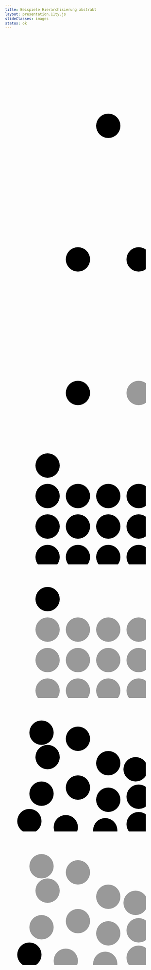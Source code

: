 ```yaml
---
title: Beispiele Hierarchisierung abstrakt
layout: presentation.11ty.js
slideClasses: images
status: ok
---
```


<section class="image screenshot" data-transition="fade" >
  <figure>
    <svg height="600" width="600">
      <circle cx="300" cy="300" r="40" fill="#000000" />
</svg> 
  </figure>
</section>

<section class="image screenshot" data-transition="fade" >
  <figure>
    <svg height="600" width="600">
      <circle cx="200" cy="300" r="40" fill="#000000" />
      <circle cx="400" cy="300" r="40" fill="#000000" />
</svg> 

  </figure>
</section>

<section class="image screenshot" data-transition="fade" >
  <figure>
    <svg height="600" width="600">
      <circle cx="200" cy="300" r="40" fill="#000000" />
      <circle cx="400" cy="300" r="40" fill="#999999" />
</svg> 
  </figure>
</section>

<section class="image screenshot" data-transition="fade" >
  <figure>
    <svg height="600" width="600">
      <circle cx="100" cy="100" r="40" fill="#000000" />
      <circle cx="100" cy="200" r="40" fill="#000000" />
      <circle cx="200" cy="200" r="40" fill="#000000" />
      <circle cx="300" cy="200" r="40" fill="#000000" />
      <circle cx="400" cy="200" r="40" fill="#000000" />
      <circle cx="500" cy="200" r="40" fill="#000000" />
      <circle cx="100" cy="300" r="40" fill="#000000" />
      <circle cx="200" cy="300" r="40" fill="#000000" />
      <circle cx="300" cy="300" r="40" fill="#000000" />
      <circle cx="400" cy="300" r="40" fill="#000000" />
      <circle cx="500" cy="300" r="40" fill="#000000" />
      <circle cx="100" cy="400" r="40" fill="#000000" />
      <circle cx="200" cy="400" r="40" fill="#000000" />
      <circle cx="300" cy="400" r="40" fill="#000000" />
      <circle cx="400" cy="400" r="40" fill="#000000" />
      <circle cx="500" cy="400" r="40" fill="#000000" />
      <circle cx="100" cy="500" r="40" fill="#000000" />
      <circle cx="200" cy="500" r="40" fill="#000000" />
      <circle cx="300" cy="500" r="40" fill="#000000" />
      <circle cx="400" cy="500" r="40" fill="#000000" />
      <circle cx="500" cy="500" r="40" fill="#000000" />
</svg> 
  </figure>
</section>

<section class="image screenshot" data-transition="fade" >
  <figure>
    <svg height="600" width="600">
      <circle cx="100" cy="100" r="40" fill="#000000" />
      <circle cx="100" cy="200" r="40" fill="#999999" />
      <circle cx="200" cy="200" r="40" fill="#999999" />
      <circle cx="300" cy="200" r="40" fill="#999999" />
      <circle cx="400" cy="200" r="40" fill="#999999" />
      <circle cx="500" cy="200" r="40" fill="#999999" />
      <circle cx="100" cy="300" r="40" fill="#999999" />
      <circle cx="200" cy="300" r="40" fill="#999999" />
      <circle cx="300" cy="300" r="40" fill="#999999" />
      <circle cx="400" cy="300" r="40" fill="#999999" />
      <circle cx="500" cy="300" r="40" fill="#999999" />
      <circle cx="100" cy="400" r="40" fill="#999999" />
      <circle cx="200" cy="400" r="40" fill="#999999" />
      <circle cx="300" cy="400" r="40" fill="#999999" />
      <circle cx="400" cy="400" r="40" fill="#999999" />
      <circle cx="500" cy="400" r="40" fill="#999999" />
      <circle cx="100" cy="500" r="40" fill="#999999" />
      <circle cx="200" cy="500" r="40" fill="#999999" />
      <circle cx="300" cy="500" r="40" fill="#999999" />
      <circle cx="400" cy="500" r="40" fill="#999999" />
      <circle cx="500" cy="500" r="40" fill="#999999" />
</svg> 
  </figure>
</section>

<section class="image screenshot" data-transition="fade" >
  <figure>
    <svg height="600" width="600">
      <circle cx="80" cy="100" r="40" fill="#000000" />
      <circle cx="100" cy="180" r="40" fill="#000000" />
      <circle cx="200" cy="120" r="40" fill="#000000" />
      <circle cx="300" cy="200" r="40" fill="#000000" />
      <circle cx="390" cy="220" r="40" fill="#000000" />
      <circle cx="500" cy="190" r="40" fill="#000000" />
      <circle cx="80" cy="300" r="40" fill="#000000" />
      <circle cx="200" cy="280" r="40" fill="#000000" />
      <circle cx="300" cy="320" r="40" fill="#000000" />
      <circle cx="400" cy="310" r="40" fill="#000000" />
      <circle cx="540" cy="300" r="40" fill="#000000" />
      <circle cx="40" cy="390" r="40" fill="#000000" />
      <circle cx="160" cy="410" r="40" fill="#000000" />
      <circle cx="290" cy="420" r="40" fill="#000000" />
      <circle cx="400" cy="400" r="40" fill="#000000" />
      <circle cx="500" cy="400" r="40" fill="#000000" />
      <circle cx="100" cy="540" r="40" fill="#000000" />
      <circle cx="200" cy="500" r="40" fill="#000000" />
      <circle cx="300" cy="560" r="40" fill="#000000" />
      <circle cx="400" cy="500" r="40" fill="#000000" />
</svg> 
  </figure>
</section>

<section class="image screenshot" data-transition="fade" >
  <figure>
    <svg height="600" width="600">
      <circle cx="80" cy="100" r="40" fill="#999999" />
      <circle cx="100" cy="180" r="40" fill="#999999" />
      <circle cx="200" cy="120" r="40" fill="#999999" />
      <circle cx="300" cy="200" r="40" fill="#999999" />
      <circle cx="390" cy="220" r="40" fill="#999999" />
      <circle cx="500" cy="190" r="40" fill="#999999" />
      <circle cx="80" cy="300" r="40" fill="#999999" />
      <circle cx="200" cy="280" r="40" fill="#999999" />
      <circle cx="300" cy="320" r="40" fill="#999999" />
      <circle cx="400" cy="310" r="40" fill="#999999" />
      <circle cx="540" cy="300" r="40" fill="#999999" />
      <circle cx="40" cy="390" r="40" fill="#000000" />
      <circle cx="160" cy="410" r="40" fill="#999999" />
      <circle cx="290" cy="420" r="40" fill="#999999" />
      <circle cx="400" cy="400" r="40" fill="#999999" />
      <circle cx="500" cy="400" r="40" fill="#999999" />
      <circle cx="100" cy="540" r="40" fill="#999999" />
      <circle cx="200" cy="500" r="40" fill="#999999" />
      <circle cx="300" cy="560" r="40" fill="#999999" />
      <circle cx="400" cy="500" r="40" fill="#999999" />
</svg> 
  </figure>
</section>